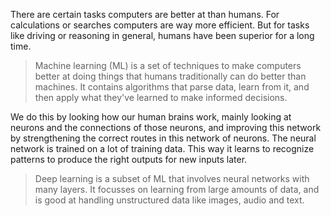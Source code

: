 There are certain tasks computers are better at than humans. For calculations or searches computers are way more efficient. But for tasks like driving or reasoning in general, humans have been superior for a long time. 

> Machine learning (ML) is a set of techniques to make computers better at doing things that humans traditionally can do better than machines. It contains algorithms that parse data, learn from it, and then apply what they've learned to make informed decisions.

We do this by looking how our human brains work, mainly looking at neurons and the connections of those neurons, and improving this network by strengthening the correct routes in this network of neurons. The neural network is trained on a lot of training data. This way it learns to recognize patterns to produce the right outputs for new inputs later. 

> Deep learning is a subset of ML that involves neural networks with many layers. It focusses on learning from large amounts of data, and is good at handling unstructured data like images, audio and text. 
